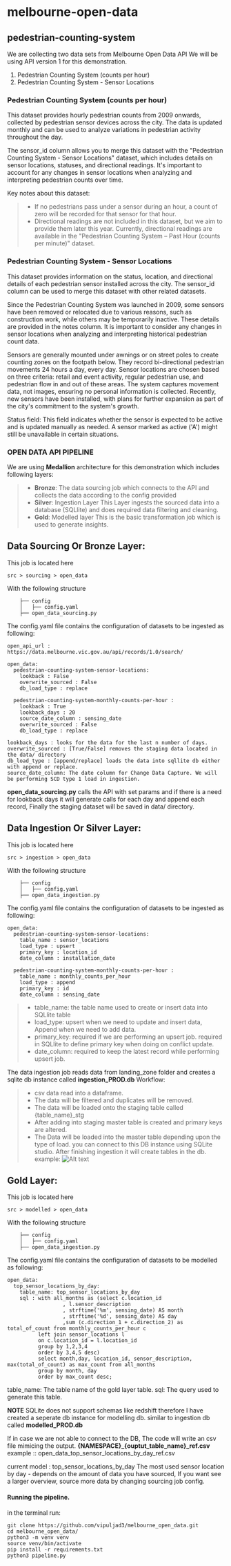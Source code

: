 # melbourne-open-data
## pedestrian-counting-system

We are collecting two data sets from Melbourne Open Data API
We will be using API version 1 for this demonstration.
1. Pedestrian Counting System (counts per hour)
2. Pedestrian Counting System - Sensor Locations

### Pedestrian Counting System (counts per hour)
This dataset provides hourly pedestrian counts from 2009 onwards, collected by pedestrian sensor devices across the city. The data is updated monthly and can be used to analyze variations in pedestrian activity throughout the day.

The sensor_id column allows you to merge this dataset with the "Pedestrian Counting System - Sensor Locations" dataset, which includes details on sensor locations, statuses, and directional readings. It's important to account for any changes in sensor locations when analyzing and interpreting pedestrian counts over time.

Key notes about this dataset:

>- If no pedestrians pass under a sensor during an hour, a count of zero will be recorded for that sensor for that hour.
>- Directional readings are not included in this dataset, but we aim to provide them later this year. Currently, directional readings are available in the "Pedestrian Counting System – Past Hour (counts per minute)" dataset.

### Pedestrian Counting System - Sensor Locations

This dataset provides information on the status, location, and directional details of each pedestrian sensor installed across the city. The sensor_id column can be used to merge this dataset with other related datasets.

Since the Pedestrian Counting System was launched in 2009, some sensors have been removed or relocated due to various reasons, such as construction work, while others may be temporarily inactive. These details are provided in the notes column. It is important to consider any changes in sensor locations when analyzing and interpreting historical pedestrian count data.

Sensors are generally mounted under awnings or on street poles to create counting zones on the footpath below. They record bi-directional pedestrian movements 24 hours a day, every day. Sensor locations are chosen based on three criteria: retail and event activity, regular pedestrian use, and pedestrian flow in and out of these areas. The system captures movement data, not images, ensuring no personal information is collected. Recently, new sensors have been installed, with plans for further expansion as part of the city's commitment to the system's growth.

Status field: This field indicates whether the sensor is expected to be active and is updated manually as needed. A sensor marked as active ('A') might still be unavailable in certain situations.

### OPEN DATA API PIPELINE
We are using **Medallion** architecture for this demonstration which includes following layers:
>- **Bronze**: The data sourcing job which connects to the API and collects the data according to the config provided
>- **Silver**: Ingestion Layer This Layer ingests the sourced data into a database (SQLlite) and does required data filtering and cleaning. 
>- **Gold**: Modelled layer This is the basic transformation job which is used to generate insights.

## Data Sourcing Or Bronze Layer:
This job is located here
```
src > sourcing > open_data
```
With the following structure

        ├── config
        │   ├── config.yaml 
        ├── open_data_sourcing.py

The config.yaml file contains the configuration of datasets to be ingested as following:
`````
open_api_url : https://data.melbourne.vic.gov.au/api/records/1.0/search/

open_data:
  pedestrian-counting-system-sensor-locations: 
    lookback : False
    overwrite_sourced : False
    db_load_type : replace

  pedestrian-counting-system-monthly-counts-per-hour :
    lookback : True
    lookback_days : 20
    source_date_column : sensing_date 
    overwrite_sourced : False
    db_load_type : replace
`````
    lookback_days : looks for the data for the last n number of days. 
    overwrite_sourced : [True/False] removes the staging data located in the data/ directory
    db_load_type : [append/replace] loads the data into sqllite db either with append or replace.
    source_date_column: The date column for Change Data Capture. We will be performing SCD type 1 load in ingestion.

**open_data_sourcing.py** calls the API with set params and if there is a need for lookback days it will generate calls for each day and append each record, Finally the staging dataset will be saved in data/ directory.

## Data Ingestion Or Silver Layer:
This job is located here
```
src > ingestion > open_data
```
With the following structure

        ├── config
        │   ├── config.yaml 
        ├── open_data_ingestion.py

The config.yaml file contains the configuration of datasets to be ingested as following:
```
open_data:
  pedestrian-counting-system-sensor-locations: 
    table_name : sensor_locations
    load_type : upsert
    primary_key : location_id
    date_column : installation_date

  pedestrian-counting-system-monthly-counts-per-hour :
    table_name : monthly_counts_per_hour
    load_type : append
    primary_key : id
    date_column : sensing_date
```
>- table_name: the table name used to create or insert data into SQLlite table
>- load_type: upsert when we need to update and insert data, Append when we need to add data.
>- primary_key: required if we are performing an upsert job. required in SQLlite to define primary key when doing on conflict update.
>- date_column: required to keep the latest record while performing upsert job.

The data ingestion job reads data from 
landing_zone folder and creates a sqlite db instance called **ingestion_PROD.db**
Workflow:
>- csv data read into a dataframe.
>- The data will be filtered and duplicates will be removed.
>- The data will be loaded onto the staging table called {table_name}_stg
>- After adding into staging master table is created and primary keys are altered.
>- The Data will be loaded into the master table depending upon the type of load.
you can connect to this DB instance using SQLite studio.
After finishing ingestion it will create tables in the db.
example:
![Alt text](artefacts\ingestion_screenshot.png)

## Gold Layer:
This job is located here
```
src > modelled > open_data
```
With the following structure

        ├── config
        │   ├── config.yaml 
        ├── open_data_ingestion.py

The config.yaml file contains the configuration of datasets to be modelled as following:

```
open_data:
  top_sensor_locations_by_day:
    table_name: top_sensor_locations_by_day
    sql : with all_months as (select c.location_id
                  , l.sensor_description
                  , strftime('%m', sensing_date) AS month
                  , strftime('%d', sensing_date) AS day
                  ,sum (c.direction_1 + c.direction_2) as total_of_count from monthly_counts_per_hour c
          left join sensor_locations l
          on c.location_id = l.location_id
          group by 1,2,3,4
          order by 3,4,5 desc)
          select month,day, location_id, sensor_description, max(total_of_count) as max_count from all_months 
          group by month, day
          order by max_count desc;
```
table_name: The table name of the gold layer table.
sql: The query used to generate this table.

**NOTE** SQLite does not support schemas like redshift therefore I have created a seperate db instance for modelling db. similar to ingestion db called **modelled_PROD.db**

If in case we are not able to connect to the DB, The code will write an csv file mimicing the output. **{NAMESPACE}_{ouptut_table_name}_ref.csv**
example :: open_data_top_sensor_locations_by_day_ref.csv

current model : top_sensor_locations_by_day
 The most used sensor location by day - depends on the amount of data you have sourced, If you want see a larger overview, source more data by changing sourcing job config.

#### Running the pipeline. 
in the terminal run:

```
git clone https://github.com/vipuljad3/melbourne_open_data.git
cd melbourne_open_data/
python3 -m venv venv
source venv/bin/activate
pip install -r requirements.txt
python3 pipeline.py
```












